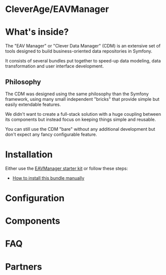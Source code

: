 CleverAge/EAVManager
===========

# What's inside?
The "EAV Manager" or "Clever Data Manager" (CDM) is an extensive set of tools designed to build business-oriented data
repositories in Symfony.

It consists of several bundles put together to speed-up data modeling, data transformation and user interface
development.

## Philosophy
The CDM was designed using the same philosophy than the Symfony framework, using many small independent "bricks" that
provide simple but easily extendable features.

We didn't want to create a full-stack solution with a huge coupling between its components but instead focus on keeping
things simple and reusable.

You can still use the CDM "bare" without any additional development but don't expect any fancy configurable feature.

# Installation

Either use the [EAVManager starter kit](https://github.com/cleverage/eav-manager-starter-kit) or follow these steps:

 - [How to install this bundle manually](Documentation/A-01-install.md)

# Configuration

# Components

# FAQ

# Partners
